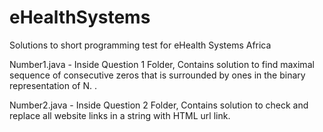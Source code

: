 # eHealthSystems
Solutions to short programming test for eHealth Systems Africa

Number1.java - Inside Question 1 Folder, Contains solution to find maximal sequence of consecutive zeros that is surrounded by ones in the binary representation of N.
.

Number2.java - Inside Question 2 Folder, Contains solution to check and replace all website links in a string with HTML url link.
